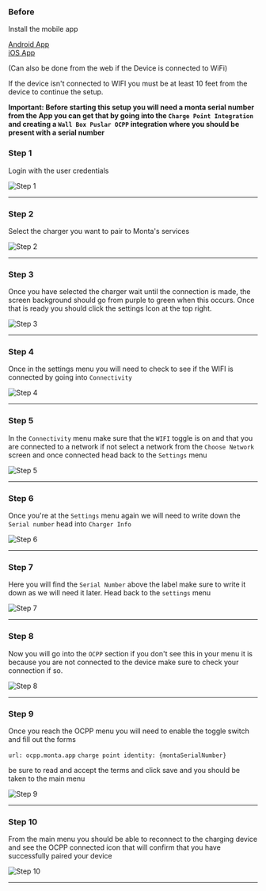 ### Before

Install the mobile app

[Android App](https://play.google.com/store/apps/details?id=com.wallbox)  
[iOS App](https://apps.apple.com/tr/app/wallbox/id1188288011)

(Can also be done from the web if the Device is connected to WiFi)

If the device isn't connected to WIFI you must be at least 10 feet from the device to continue the
setup.


**Important: Before starting this setup you will need a monta serial number from the App you can get that by going into the `Charge Point Integration` and creating a `Wall Box Puslar OCPP` integration where you should be present with a serial number**


### Step 1

Login with the user credentials

![Step 1](step_1.png)

---

### Step 2

Select the charger you want to pair to Monta's services

![Step 2](step_2.png)

---

### Step 3

Once you have selected the charger wait until the connection is made, the screen background should
go from purple to green when this occurs. Once that is ready you should click the settings Icon at
the top right.

![Step 3](step_3.png)

---

### Step 4

Once in the settings menu you will need to check to see if the WIFI is connected by going
into `Connectivity`

![Step 4](step_4.png)

---

### Step 5

In the `Connectivity` menu make sure that the `WIFI` toggle is on and that you are connected to a
network if not select a network from the `Choose Network` screen and once connected head back to
the `Settings` menu

![Step 5](step_5.png)

---

### Step 6

Once you're at the `Settings` menu again we will need to write down the `Serial number` head
into `Charger Info`

![Step 6](step_4.png)

---

### Step 7

Here you will find the `Serial Number` above the label make sure to write it down as we will need it
later. Head back to the `settings` menu

![Step 7](step_7.png)

---

### Step 8

Now you will go into the `OCPP` section if you don't see this in your menu it is because you are not
connected to the device make sure to check your connection if so.

![Step 8](step_4.png)

---

### Step 9

Once you reach the OCPP menu you will need to enable the toggle switch and fill out the forms

`url: ocpp.monta.app`
`charge point identity: {montaSerialNumber}`

be sure to read and accept the terms and click save and you should be taken to the main menu

![Step 9](step_9.png)

---

### Step 10

From the main menu you should be able to reconnect to the charging device and see the OCPP connected
icon that will confirm that you have successfully paired your device

![Step 10](step_10.png)

---